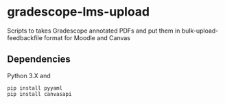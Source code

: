 # gradescope-lms-upload
Scripts to takes Gradescope annotated PDFs and put them in bulk-upload-feedbackfile format for Moodle and Canvas

## Dependencies
Python 3.X and

    pip install pyyaml
    pip install canvasapi

